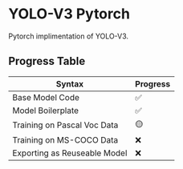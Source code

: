 # YOLO-V3 Pytorch

Pytorch implimentation of YOLO-V3.

## Progress Table
<!-- * ✅ - Completed
* 🟡 - In Progress
* ❌ - Incomplete -->

| Syntax      | Progress |
| ----------- | ----------- |
| Base Model Code              | ✅ |
| Model Boilerplate            | ✅ |
| Training on Pascal Voc Data  | 🟡 |
| Training on MS-COCO Data     | ❌ |
| Exporting as Reuseable Model | ❌ |